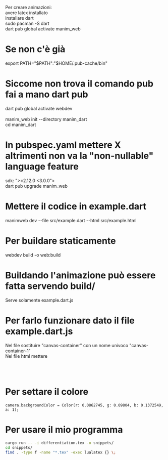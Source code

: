 Per creare animazioni: <br>
avere latex installato <br>
installare dart <br>
sudo pacman -S dart <br>
dart pub global activate manim_web <br>
# Se non c'è già <br>
export PATH="$PATH":"$HOME/.pub-cache/bin" <br>
# Siccome non trova il comando pub fai a mano dart pub <br>
dart pub global activate webdev <br>
 <br>
manim_web init --directory manim_dart <br>
cd manim_dart <br>
# In pubspec.yaml mettere X altrimenti non va la "non-nullable" language feature <br>
  sdk: ">=2.12.0 <3.0.0"> <br>
dart pub upgrade manim_web <br>

# Mettere il codice in example.dart  <br>
manimweb dev --file src/example.dart --html src/example.html <br>
# Per buildare staticamente <br>
webdev build -o web:build <br>
# Buildando l'animazione può essere fatta servendo build/  <br>
Serve solamente example.dart.js<br>

# Per farlo funzionare dato il file example.dart.js <br>
Nel file sostituire "canvas-container" con un nome univoco "canvas-container-1" <br>
Nel file html mettere <br>

<div id="canvas-container-1"></div> <br>
<script src="example.dart.js"></script> <br>


# Per settare il colore
    camera.backgroundColor = Color(r: 0.0862745, g: 0.09804, b: 0.1372549, a: 1);

# Per usare il mio programma
```bash
cargo run -- -i differentiation.tex -o snippets/
cd snippets/
find . -type f -name "*.tex" -exec lualatex {} \;
```

